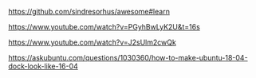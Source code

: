 https://github.com/sindresorhus/awesome#learn

https://www.youtube.com/watch?v=PGyhBwLyK2U&t=16s

https://www.youtube.com/watch?v=J2sUlm2cwQk

https://askubuntu.com/questions/1030360/how-to-make-ubuntu-18-04-dock-look-like-16-04
